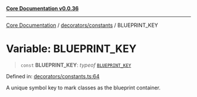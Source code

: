 [**Core Documentation v0.0.36**](../../../README.md)

***

[Core Documentation](../../../modules.md) / [decorators/constants](../README.md) / BLUEPRINT\_KEY

# Variable: BLUEPRINT\_KEY

> `const` **BLUEPRINT\_KEY**: *typeof* [`BLUEPRINT_KEY`](BLUEPRINT_KEY.md)

Defined in: [decorators/constants.ts:64](https://github.com/stonemjs/core/blob/9f959fbf0878444ad50749e09c8b1ee612a83d71/src/decorators/constants.ts#L64)

A unique symbol key to mark classes as the blueprint container.
